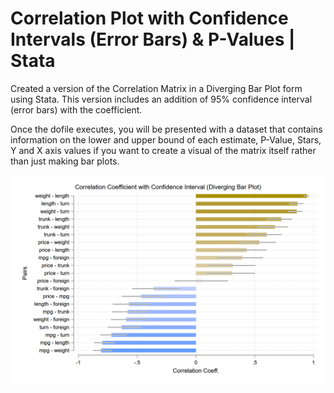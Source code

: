 # Correlation Plot with Confidence Intervals (Error Bars) & P-Values | Stata

Created a version of the Correlation Matrix in a Diverging Bar Plot form using Stata. This version includes an addition of 95% confidence interval (error bars) with the coefficient.

Once the dofile executes, you will be presented with a dataset that contains information on the lower and upper bound of each estimate, P-Value, Stars, Y and X axis values if you want to create a visual of the matrix itself rather than just making bar plots.

![alt text](https://github.com/fahad-mirza/correlation_bar_plot_conf_int_stata/raw/main/Diverging_Bars_Correlation_Plot_w_Conf_Interval.png?raw=true)
